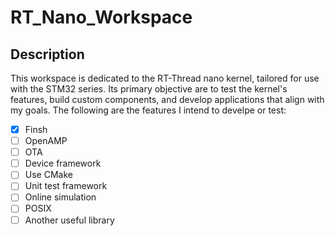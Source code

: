 # RT_Nano_Workspace
## Description
This workspace is dedicated to the RT-Thread nano kernel, tailored for use with the STM32 series. Its primary objective are to test the kernel's features, build custom components, and develop applications that align with my goals. The following are the features I intend to develpe or test:  
- [X] Finsh
- [ ] OpenAMP
- [ ] OTA
- [ ] Device framework
- [ ] Use CMake
- [ ] Unit test framework
- [ ] Online simulation
- [ ] POSIX
- [ ] Another useful library
